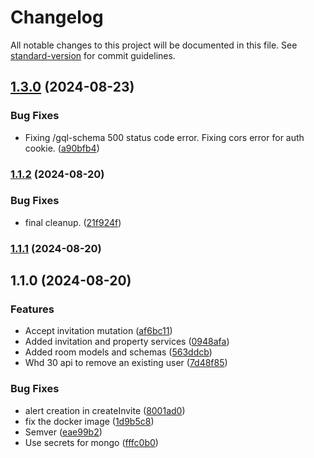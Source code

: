 # Changelog

All notable changes to this project will be documented in this file. See [standard-version](https://github.com/conventional-changelog/standard-version) for commit guidelines.

## [1.3.0](https://gitlab.com/ppds-wave/htv-demo/api/compare/v1.2.1...v1.3.0) (2024-08-23)

### Bug Fixes

- Fixing /gql-schema 500 status code error. Fixing cors error for auth cookie. ([a90bfb4](https://gitlab.com/ppds-wave/htv-demo/api/commit/a90bfb46e61afce070c4759b0f12bb99dfc95196))

### [1.1.2](https://gitlab.com/ppds-wave/htv-demo/api/compare/v1.1.1...v1.1.2) (2024-08-20)

### Bug Fixes

- final cleanup. ([21f924f](https://gitlab.com/ppds-wave/htv-demo/api/commit/21f924fb736c63e1f18f13d054bc4bc2259344ca))

### [1.1.1](https://gitlab.com/ppds-wave/htv-demo/api/compare/v1.1.0...v1.1.1) (2024-08-20)

## 1.1.0 (2024-08-20)

### Features

- Accept invitation mutation ([af6bc11](https://gitlab.com/ppds-wave/htv-demo/api/commit/af6bc11be5ff35384cb13682b6c94c48abdc659d))
- Added invitation and property services ([0948afa](https://gitlab.com/ppds-wave/htv-demo/api/commit/0948afa1f49e73d0c4a56f4d8417f078c7d461c6))
- Added room models and schemas ([563ddcb](https://gitlab.com/ppds-wave/htv-demo/api/commit/563ddcbb998e365d8525e17bc483afc5342a79cb))
- Whd 30 api to remove an existing user ([7d48f85](https://gitlab.com/ppds-wave/htv-demo/api/commit/7d48f8550c75c45633b050a84734a2972ff6b4b6))

### Bug Fixes

- alert creation in createInvite ([8001ad0](https://gitlab.com/ppds-wave/htv-demo/api/commit/8001ad0bfd40b8897c6bd26c26499de166a60c19))
- fix the docker image ([1d9b5c8](https://gitlab.com/ppds-wave/htv-demo/api/commit/1d9b5c82098f2bf13f6b7065c931cc454ef5b8a8))
- Semver ([eae99b2](https://gitlab.com/ppds-wave/htv-demo/api/commit/eae99b2f4269d173d06e88a8fa3257509b3fd5b1))
- Use secrets for mongo ([fffc0b0](https://gitlab.com/ppds-wave/htv-demo/api/commit/fffc0b00f1af842ae673036937d8314dd7683d72))
